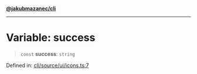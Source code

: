 [**@jakubmazanec/cli**](../../../README.md)

---

# Variable: success

> `const` **success**: `string`

Defined in:
[cli/source/ui/icons.ts:7](https://github.com/jakubmazanec/tools/blob/412167e80a7675933e43d5220a19d05130301e2d/packages/cli/source/ui/icons.ts#L7)
